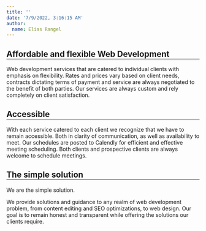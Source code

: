 ```yaml
---
title: ''
date: '7/9/2022, 3:16:15 AM'
author:
  name: Elias Rangel
---
```


<h2 style="border-bottom:1px solid black">Affordable and flexible Web Development</h2>

Web development services that are catered to individual clients with emphasis on flexibility. Rates and prices vary based on client needs, contracts dictating terms of payment and service are always negotiated to the benefit of both parties. Our services are always custom and rely completely on client satisfaction.

<h2 style="border-bottom:1px solid black">Accessible</h2>

With each service catered to each client we recognize that we have to remain accessible. Both in clarity of communication, as well as availability to meet. Our schedules are posted to Calendly for efficient and effective meeting scheduling. Both clients and prospective clients are always welcome to schedule meetings.

<h2 style="border-bottom:1px solid black">The simple solution</h2>

We are the simple solution.

We provide solutions and guidance to any realm of web development problem, from content editing and SEO optimizations, to web design. Our goal is to remain honest and transparent while offering the solutions our clients require.
